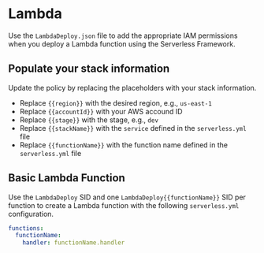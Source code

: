 # Lambda

Use the `LambdaDeploy.json` file to add the appropriate IAM permissions when you deploy a Lambda function using the Serverless Framework.

## Populate your stack information

Update the policy by replacing the placeholders with your stack information.

- Replace `{{region}}` with the desired region, e.g., `us-east-1`
- Replace `{{accountId}}` with your AWS accound ID
- Replace `{{stage}}` with the stage, e.g., `dev`
- Replace `{{stackName}}` with the `service` defined in the `serverless.yml` file
- Replace `{{functionName}}` with the function name defined in the `serverless.yml` file

## Basic Lambda Function

Use the `LambdaDeploy` SID and one `LambdaDeploy{{functionName}}` SID per function to create a Lambda function with the following `serverless.yml` configuration.

```yaml
functions:
  functionName:
    handler: functionName.handler
```
